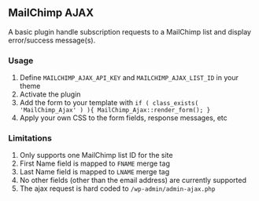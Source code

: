 ## MailChimp AJAX

A basic plugin handle subscription requests to a MailChimp list and display error/success message(s).

### Usage

1. Define `MAILCHIMP_AJAX_API_KEY` and `MAILCHIMP_AJAX_LIST_ID` in your theme
1. Activate the plugin
1. Add the form to your template with `if ( class_exists( 'MailChimp_Ajax' ) ){ MailChimp_Ajax::render_form(); }`
1. Apply your own CSS to the form fields, response messages, etc

### Limitations

1. Only supports one MailChimp list ID for the site
1. First Name field is mapped to `FNAME` merge tag
1. Last Name field is mapped to `LNAME` merge tag
1. No other fields (other than the email address) are currently supported
1. The ajax request is hard coded to `/wp-admin/admin-ajax.php`
